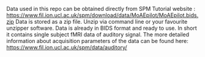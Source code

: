 Data used in this repo can be obtained directly from SPM Tutorial website : https://www.fil.ion.ucl.ac.uk/spm/download/data/MoAEpilot/MoAEpilot.bids.zip
Data is stored as a zip file. Unzip via command line or your favourite unzipper software.
Data is already in BIDS format and ready to use.
In short it contains single subject fMRI data of auditory signal.
The more detailed information about acquisition parameters of the data can be found here: https://www.fil.ion.ucl.ac.uk/spm/data/auditory/
